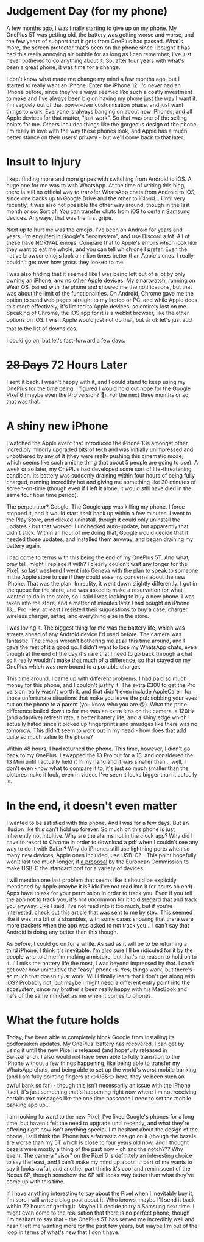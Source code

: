[//]: # (The Problem with Apple)
[//]: # (29/09/2021)
# Judgement Day (for my phone)
A few months ago, I was finally starting to give up on my phone.  My OnePlus 5T was getting old, the battery was getting worse and worse, and the few years of support that it gets from OnePlus had passed.  What's more, the screen protector that's been on the phone since I bought it has had this really annoying air bubble for as long as I can remember, I've just never bothered to do anything about it.  So, after four years with what's been a great phone, it was time for a change.

I don't know what made me change my mind a few months ago, but I started to really want an iPhone.  Enter the iPhone 12.  I'd never had an iPhone before, since they've always seemed like such a costly investment to make and I've always been big on having my phone just the way I want it.  I'm vaguely out of that power-user customisation phase, and just want things to work.  Everyone is always banging on about how iPhones, and all Apple devices for that matter, "just work".  So that was one of the selling points for me.  Others included things like the gorgeous design of the phone, I'm really in love with the way these phones look, and Apple has a much better stance on their users' privacy - but we'll come back to that later.

# Insult to Injury
I kept finding more and more gripes with switching from Android to iOS.  A huge one for me was to with WhatsApp.  At the time of writing this blog, there is still no official way to transfer WhatsApp chats from Android to iOS, since one backs up to Google Drive and the other to iCloud...  Until very recently, it was also not possible the other way around, though in the last month or so.  Sort of.  You can transfer chats from iOS to certain Samsung devices.  Anyways, that was the first gripe.

Next up to hurt me was the emojis.  I've been on Android for years and years, I'm engulfed in Google's "ecosystem", and use Discord a lot.  All of these have NORMAL emojis.  Compare that to Apple's emojis which look like they want to eat me whole, and you can tell which one I prefer.  Even the native browser emojis look a million times better than Apple's ones.  I really couldn't get over how gross they looked to me.

I was also finding that it seemed like I was being left out of a lot by only owning an iPhone, and no other Apple devices.  My smartwatch, running on Wear OS, paired with the phone and showed me the notifications, but that was about the limit of the functionalities.  On Android, Chrome gave me the option to send web pages straight to my laptop or PC, and while Apple does this more effectively, it's limited to Apple devices, so entirely lost on me.  Speaking of Chrome, the iOS app for it is a webkit browser, like the other options on iOS.  I wish Apple would just not do that, but 👍 ok let's just add that to the list of downsides.

I could go on, but let's fast-forward a few days.

# ~~28 Days~~ 72 Hours Later
I sent it back.  I wasn't happy with it, and I could stand to keep using my OnePlus for the time being.  I figured I would hold out hope for the Google Pixel 6 (maybe even the Pro version? 👀).  For the next three months or so, that was that.

# A shiny new iPhone
I watched the Apple event that introduced the iPhone 13s amongst other incredibly minorly upgraded bits of tech and was initially unimpressed and unbothered by any of it (they were really pushing this cinematic mode, which seems like such a niche thing that about 5 people are going to use).  A week or so later, my OnePlus had developed some sort of life-threatening condition.  Its battery was suddenly draining within four hours of being fully charged, running incredibly hot and giving me something like 30 minutes of screen-on-time (though even if I left it alone, it would still have died in the same four hour time period).

The perpetrator?  Google.  The Google app was killing my phone.  I force stopped it, and it would start itself back up within a few minutes.  I went to the Play Store, and clicked uninstall, though it could only uninstall the updates - but that worked.  I unchecked auto-update, but apparently that didn't stick.  Within an hour of me doing that, Google would decide that it needed those updates, and installed them anyway, and began draining my battery again.

I had come to terms with this being the end of my OnePlus 5T.  And what, pray tell, might I replace it with?  I clearly couldn't wait any longer for the Pixel, so last weekend I went into Geneva with the plan to speak to someone in the Apple store to see if they could ease my concerns about the new iPhone.  That was the plan.  In reality, it went down slightly differently.  I got in the queue for the store, and was asked to make a reservation for what I wanted to do in the store, so I said I was looking to buy a new phone.  I was taken into the store, and a matter of minutes later I had bought an iPhone 13... Pro.  Hey, at least I resisted their suggestions to buy a case, charger, wireless charger, airtag, and everything else in the store.

I was loving it.  The biggest thing for me was the battery life, which was streets ahead of any Android device I'd used before.  The camera was fantastic.  The emojis weren't bothering me at all this time around, and I gave the rest of it a good go.  I didn't want to lose my WhatsApp chats, even though at the end of the day it's rare that I need to go back through a chat so it really wouldn't make that much of a difference, so that stayed on my OnePlus which was now bound to a portable charger.

This time around, I came up with different problems.  I had paid so much money for this phone, and I couldn't justify it.  The extra £300 to get the Pro version really wasn't worth it, and that didn't even include AppleCare+ for those unfortunate situations that make you leave the pub sobbing your eyes out on the phone to a parent (you know who you are 😘).  What the price difference boiled down to for me was an extra lens on the camera, a 120Hz (and adaptive) refresh rate, a better battery life, and a shiny edge which I actually hated since it picked up fingerprints and smudges like there was no tomorrow.  This didn't seem to work out in my head - how does that add quite so much value to the phone?

Within 48 hours, I had returned the phone.  This time, however, I didn't go back to my OnePlus.  I swapped the 13 Pro out for a 13, and considered the 13 Mini until I actually held it in my hand and it was smaller than... well, I don't even know what to compare it to, it's just so much smaller than the pictures make it look, even in videos I've seen it looks bigger than it actually is.

# In the end, it doesn't even matter
I wanted to be satisfied with this phone.  And I was for a few days.  But an illusion like this can't hold up forever.  So much on this phone is just inherently not intuitive.  Why are the alarms not in the clock app?  Why did I have to resort to Chrome in order to download a pdf when I couldn't see any way to do it with Safari?  Why do iPhones still use lightning ports when so many new devices, Apple ones included, use USB-C?  - This point hopefully won't last too much longer, if [a proposal](https://ec.europa.eu/commission/presscorner/detail/en/ip_21_4613) by the European Commission to make USB-C the standard port for a variety of devices.

I will mention one last problem that seems like it should be explicitly mentioned by Apple (maybe it is? idk I've not read into it for hours on end).  Apps have to ask for your permission in order to track you.  Even if you tell the app not to track you, it's not uncommon for it to disregard that and track you anyway.  Like I said, I've not read into it too much, but if you're interested, check out [this article](https://blog.lockdownprivacy.com/2021/09/22/study-effectiveness-of-apples-app-tracking-transparency.html) that was sent to me by [stev](https://stev.top).  This seemed like it was in a bit of a shambles, with some cases showing that there were more trackers when the app was asked to not track you...  I can't say that Android is doing any better than this though.

As before, I could go on for a while.  As sad as it will be to be returning a third iPhone, I think it's inevitable.  I'm also sure I'll be ridiculed for it by the people who told me I'm making a mistake, but that's no reason to hold on to it.  I'll miss the battery life the most, I was beyond impressed by that.  I can't get over how unintuitive the "easy" phone is.  Yes, things work, but there's so much that doesn't *just* work.  Will I finally learn that I don't get along with iOS?  Probably not, but maybe I might need a different entry point into the ecosystem, since my brother's been really happy with his MacBook and he's of the same mindset as me when it comes to phones.

# What the future holds
Today, I've been able to completely block Google from installing its godforsaken updates.  My OnePlus' battery has recovered.  I can get by using it until the new Pixel is released (and hopefully released in Switzerland).  I also would not have been able to fully transition to the iPhone without a few things happening, like being able to transfer my WhatsApp chats, and being able to set up the world's worst mobile banking (and I am fully pointing fingers at 👉UBS👈 here, they've been such an awful bank so far) - though this isn't necessarily an issue with the iPhone itself, it's just something that's happening right now where I'm not receiving certain text messages like the one time passcode I need to set the mobile banking app up...

I am looking forward to the new Pixel; I've liked Google's phones for a long time, but haven't felt the need to upgrade until recently, and what they're offering right now isn't anything special.  I'm hesitant about the design of the phone, I still think the iPhone has a fantastic design on it (though the bezels are worse than my 5T which is close to four years old now, and I thought bezels were mostly a thing of the past now - oh and the notch??? Why even).  The camera "visor" on the Pixel 6 is definitely an interesting choice to say the least, and I can't make my mind up about it; part of me wants to say it looks awful, and another part thinks it's cool and reminiscent of the Nexus 6P, though somehow the 6P still looks way better than what they've come up with this time.

If I have anything interesting to say about the Pixel when I inevitably buy it, I'm sure I will write a blog post about it.  Who knows, maybe I'll send it back within 72 hours of getting it.  Maybe I'll decide to try a Samsung next time.  I might even come to the realisation that there is no perfect phone, though I'm hesitant to say that - the OnePlus 5T has served me incredibly well and hasn't left me wanting more for the past few years, but maybe I'm out of the loop in terms of what's new that I don't have.
